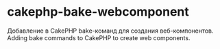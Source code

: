 # cakephp-bake-webcomponent
Добавление в CakePHP bake-команд для создания веб-компонентов. Adding bake commands to CakePHP to create web components.
